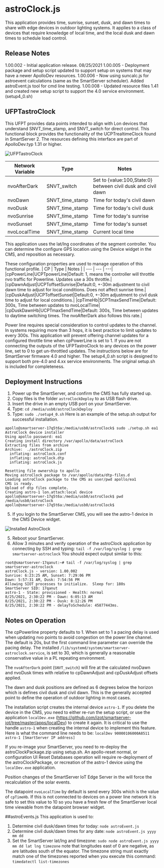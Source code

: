 # astroClock.js
This application provides time, sunrise, sunset, dusk, and dawn times to share with edge devices in outdoor lighting systems.  It applies to a class of devices that require knowledge of local time, and the local dusk and dawn times to schedule load control.  
## Release Notes
1.00.002 - Initial application release.  08/25/2021
1.00.005 - Deployment package and setup script updated to support setup on systems that may have a newer ApolloDev resources.
1.00.006 - Now using suncalc.js for astroevent calculations (same as the SmartServer scheduler).  Added astroEvent.js tool for cmd line testing.
1.00.008 - Updated resource files 1.41 and created new setup script to support the 4.0 service environment. (setup4_0.sh)

## UFPTastroClock
This UFPT provides data points intended to align with Lon devices that understand SNVT_time_stamp, and SNVT_switch for direct control.  This functional block provides the functionality of the UCPTrealtimeClock found in SmartServer 2. The resources defining this interface are part of ApolloDev.typ 1.31 or higher.

![UFPTastroClock](images/AstroClock%20UFPT.png)

| Network Variable | Type | Notes |
|--- | --- | ---|
|nvoAfterDark|SNVT_switch|Set to {value:100,State:0} between civil dusk and civil dawn|
|nvoDawn|SNVT_time_stamp|Time for today's civil dawn|
|nvoDusk|SNVT_time_stamp|Time for today's civil dusk|
|nvoSunrise|SNVT_time_stamp|Time for today's sunrise|
|nvoSunset|SNVT_time_stamp|Time for today's sunset|
|nvoLocalTime|SNVT_time_stamp|Current local time|

This application uses the lat/lng coordinates of the segment controller.  You can determine the configure GPS location using the Device widget in the CMS, and reposition as necessary. 

These configuration properties are used to manage operation of this functional profile.
| CP | Type | Notes |
| --- | --- | ---|
|cpPowerLine|UCPTpowerLine|Default: 1, means the controller will throttle nvo traffic for Powerline.  Updates use a 30s throttle.|
|cpDawnAdjust|UCPToffsetSunrise|Default:0, +-30m adjustment to civil dawn time to adjust for local conditions.  Does not affect sunrise time.|
|cpDuskAdjust|UCPToffsetSunset|Default:0, +-30m adjustment to civil dusk time to adjust for local conditions.|
|cpTimeHb|SCPTmaxSendTime|Default: 300s, Time between updates to nvoLocalTime|
|cpDuskDawnHb|UCPTmaxSendTime|Default: 300s, Time between updates to daytime switching times.  The nvoAfterDark also follows this rate.|

Power line requires special consideration to control updates to the channel.  In systems requiring more than 3 hops, it is best practice to limit updates to every 300s.  This application will prevent offering channel updates for a configured throttle time when cpPowerLine is set to 1.  If you are not connecting the outputs of the UFPTastroClock to any devices on the power line, set to 0 to get un-throttled updates. The instructions below are for SmartServer firmware 4.0 and higher.  The setup4_0.sh script is designed to support both pre-4.0 and 4.xx service environments.  The original setup.sh is included for completeness.

## Deployment Instructions
1. Power up the SmartServer, and confirm the CMS has fully started up.
2. Copy files is the folder `astroClockDeploy` to as USB flash drive.
3. Insert the drive in an empty USB port on your SmartServer.  
4. Type: `cd /media/usb0/astroClockDeploy`
5. Type: `sudo ./setup4_0.sh`
Here is an example of the setup.sh output for successful installation. 
```
apollo@smartserver-17q5t6a:/media/usb0/astroClock$ sudo ./setup.sh ea1
AstroClock device installer
Using apollo password: ea1
Creating install directory /var/apollo/data/astroClock
Extracting files from archive
Archive:  ./astroClock.zip
  inflating: astroClock.conf
  inflating: astroClock.dtp
  inflating: astroClock.js

Resetting file ownership to apollo
Moving astroClock package to /var/apollo/data/dtp-files.d
Loading astroClock package to the CMS as user/pwd apollo/ea1
CMS is ready.
Upload of dtp files complete.
Creating astro-1 lon.attach:local device
apollo@smartserver-17q5t6a:/media/usb0/astroClock$ pwd
/media/usb0/astroClock
apollo@smartserver-17q5t6a:/media/usb0/astroClock$
```

5. If you login to the SmartServer CMS, you will see the astro-1 device in the CMS Device widget.

![Installed AstroClock](images/AstroClockInstalled.png)

5. Reboot your SmartServer.  
6. Allow 3 minutes and verify operation of the astroClock application by connecting by SSH and typing: `tail -f /var/log/syslog | grep smartserver-astroclock` You should expect output similar to this:
```
root@smartserver-17qanut:~# tail -f /var/log/syslog | grep smartserver-astroclock
astroClock.js - version: 1.00.002
Sunrise: 6:23:25 AM, Sunset: 7:29:06 PM
Dawn: 5:57:31 AM, Dusk: 7:54:56 PM
Allowing SIOT processes to initialize.  Sleep for: 180s
SmartServer SID: 17qanut
astro-1 - State: provisioned - Health: normal
8/25/2021, 2:30:22 PM - Dawn: 6:05:13 AM
8/25/2021, 2:30:22 PM - Dusk: 8:12:26 PM
8/25/2021, 2:30:22 PM - delayToSchedule: 45877443ms.
```
## Notes on Operation
The cpPowerline property defaults to 1.  When set to 1 a pacing delay is used when updating nvo points to avoid congestion on the power line channel.  The default is 20s, but the first command line parameter can override the pacing delay.  The installed `/lib/systemd/system/smartserver-astroclock.service`, is set to 30, which is generally a reasonable conservative value in a PL repeating environment.  

The `nvoAfterDark` point (`SNVT_switch`) will fire at the calculated nvoDawn and nvoDusk times with relative to cpDawnAdjust and cpDuskAdjust offsets applied.  

The dawn and dusk positions are defined as 6 degrees below the horizon which is defines civil dusk and civil dawn.  This is the generally accepted point to define the operation of outdoor lighting in most cases.

The installation script creates the internal device `astro-1`.  If you delete the device in the CMS, you need to either re-run the setup script, or use the application `localDev.exe` (https://github.com/izot/smartserver-iot/tree/master/apps/localDev) to create it again.  It is critical to use the handle `astro-1` when creating the internal device to implement this feature.  Here is what the command line needs to be:
 `localDev 90000106000A8511 astro-1 [SmartServer IP address]`

 If you re-image your SmartServer, you need to re-deploy the astroClockPackage.zip using setup.sh.  An apollo-reset normal, or configuration UI Reset Databases operation will require re-deployment of the astroClockPackage, or recreation of the astro-1 device using the `localDev.exe` application.

 Position changes of the SmartServer IoT Edge Server in the will force the recalculation of the solar events.

 The datapoint `nvoLocalTime` by default is send every 300s which is the value of `cpTimeHb`. If this is not connected to devices on a power line network it is safe to set this value to 10 so you have a fresh few of the SmartServer local time viewable from the datapoint browser widget.

##astroEvents.js
This application is used to:
1. Determine civil dusk/dawn times for today: `node astroEvent.js`
2. Determine civil dusk/dawn times for any date: `node astroEvent.js yyyy mm dd`
3. Set the SmartServer lat/lng and timezone: `sudo node astroEvent.js yyyy mm dd lat lng timezone` note that longitudes east of 0 are negative, as are latitudes south of the equator.  The timezone string must exactly match one of the timezones reported when you execute this command: `timedatectl list-timezones`

